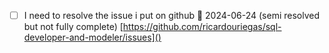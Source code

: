 - [ ] I need to resolve the issue i put on github 🛫 2024-06-24 (semi resolved but not fully complete) [https://github.com/ricardouriegas/sql-developer-and-modeler/issues]()
